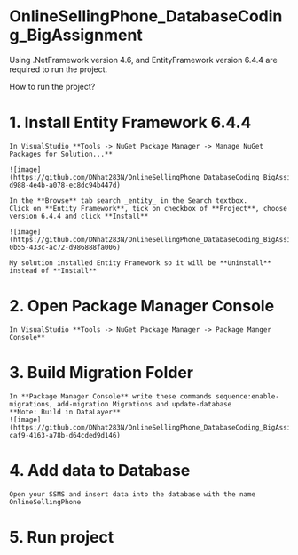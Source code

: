 # OnlineSellingPhone_DatabaseCoding_BigAssignment
Using .NetFramework version 4.6, and EntityFramework version 6.4.4 are required to run the project.

How to run the project?
# **1. Install Entity Framework 6.4.4**
    In VisualStudio **Tools -> NuGet Package Manager -> Manage NuGet Packages for Solution...**
    
    ![image](https://github.com/DNhat283N/OnlineSellingPhone_DatabaseCoding_BigAssignment/assets/112379980/7cffb516-d988-4e4b-a078-ec8dc94b447d)
    
    In the **Browse** tab search _entity_ in the Search textbox.
    Click on **Entity Framework**, tick on checkbox of **Project**, choose version 6.4.4 and click **Install** 
    
    ![image](https://github.com/DNhat283N/OnlineSellingPhone_DatabaseCoding_BigAssignment/assets/112379980/c3041886-0b55-433c-ac72-d986888fa006)
    
    My solution installed Entity Framework so it will be **Uninstall** instead of **Install**  
# **2. Open Package Manager Console**
    In VisualStudio **Tools -> NuGet Package Manager -> Package Manger Console**   
# **3. Build Migration Folder**
    In **Package Manager Console** write these commands sequence:enable-migrations, add-migration Migrations and update-database
    **Note: Build in DataLayer**
    ![image](https://github.com/DNhat283N/OnlineSellingPhone_DatabaseCoding_BigAssignment/assets/112379980/53bef44a-caf9-4163-a78b-d64cded9d146)
# **4. Add data to Database**
    Open your SSMS and insert data into the database with the name OnlineSellingPhone    
# **5. Run project**
